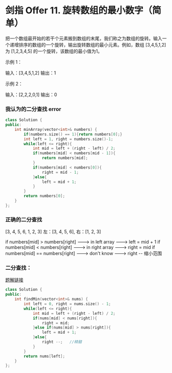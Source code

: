 # 剑指 Offer 11. 旋转数组的最小数字（简单）

把一个数组最开始的若干个元素搬到数组的末尾，我们称之为数组的旋转。输入一个递增排序的数组的一个旋转，输出旋转数组的最小元素。例如，数组 [3,4,5,1,2] 为 [1,2,3,4,5] 的一个旋转，该数组的最小值为1。  

示例 1：

输入：[3,4,5,1,2]
输出：1

示例 2：

输入：[2,2,2,0,1]
输出：0

### 我认为的二分查找 error
```c++
class Solution {
public:
    int minArray(vector<int>& numbers) {
        if(numbers.size() == 1){return numbers[0];}
        int left = 1, right = numbers.size()-1;
        while(left <= right){
            int mid = left + (right - left) / 2;
            if(numbers[mid] < numbers[mid - 1]){
                return numbers[mid];
            }
            if(numbers[mid] < numbers[0]){
                right = mid - 1;
            }else{
                left = mid + 1;
            }
        }
        return numbers[0];
    }
};
```

### 正确的二分查找
[3, 4, 5, 6, 1, 2, 3]
左：[3, 4, 5, 6], 右：[1, 2, 3]

if numbers[mid] > numbers[right]  ---> in left array  ---> left = mid + 1
if numbers[mid] < numbers[right] ---> in right array ---> right = mid
if numbers[mid] == numbers[right] ---> don't know ---> right -- 缩小范围

### 二分查找：  
[题解链接](https://leetcode-cn.com/problems/find-minimum-in-rotated-sorted-array-ii/solution/xun-zhao-xuan-zhuan-pai-xu-shu-zu-zhong-de-zui-1-8/)
```C++
class Solution {
public:
    int findMin(vector<int>& nums) {
        int left = 0, right = nums.size() - 1;
        while(left <= right){
            int mid = left + (right - left) / 2;
            if(nums[mid] < nums[right]){
                right = mid;
            }else if(nums[mid] > nums[right]){
                left = mid + 1;
            }else{
                right --;   //精髓
            }
        }
        return nums[left];
    }
};
```
